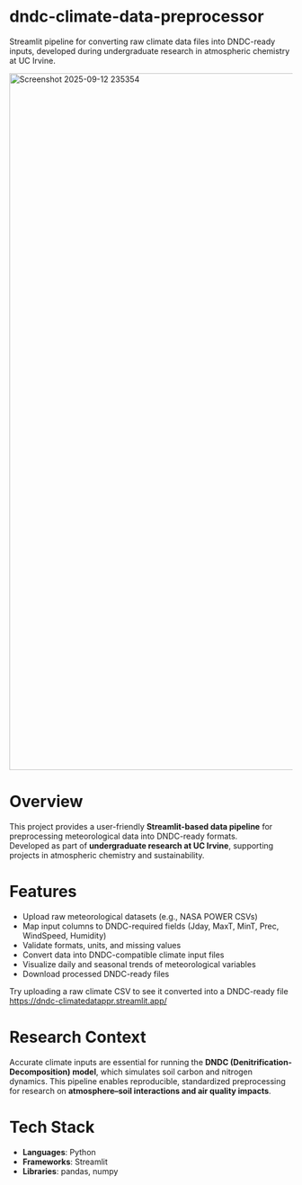 # dndc-climate-data-preprocessor
Streamlit pipeline for converting raw climate data files into DNDC-ready inputs, developed during undergraduate research in atmospheric chemistry at UC Irvine.

<img width="2556" height="1239" alt="Screenshot 2025-09-12 235354" src="https://github.com/user-attachments/assets/66a3da3f-dfb9-4c8c-ae72-32cb7584e733" />

# Overview 
This project provides a user-friendly **Streamlit-based data pipeline** for preprocessing meteorological data into DNDC-ready formats.  
Developed as part of **undergraduate research at UC Irvine**, supporting projects in atmospheric chemistry and sustainability.  

# Features 
- Upload raw meteorological datasets (e.g., NASA POWER CSVs)  
- Map input columns to DNDC-required fields (Jday, MaxT, MinT, Prec, WindSpeed, Humidity)  
- Validate formats, units, and missing values  
- Convert data into DNDC-compatible climate input files  
- Visualize daily and seasonal trends of meteorological variables  
- Download processed DNDC-ready files

Try uploading a raw climate CSV to see it converted into a DNDC-ready file 
https://dndc-climatedatappr.streamlit.app/

# Research Context 
Accurate climate inputs are essential for running the **DNDC (Denitrification-Decomposition) model**, which simulates soil carbon and nitrogen dynamics. This pipeline enables reproducible, standardized preprocessing for research on **atmosphere–soil interactions and air quality impacts**.  

# Tech Stack
- **Languages**: Python  
- **Frameworks**: Streamlit  
- **Libraries**: pandas, numpy 
